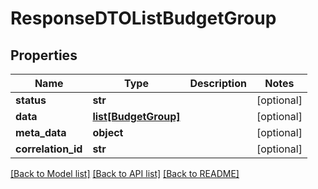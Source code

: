 # ResponseDTOListBudgetGroup

## Properties
Name | Type | Description | Notes
------------ | ------------- | ------------- | -------------
**status** | **str** |  | [optional] 
**data** | [**list[BudgetGroup]**](BudgetGroup.md) |  | [optional] 
**meta_data** | **object** |  | [optional] 
**correlation_id** | **str** |  | [optional] 

[[Back to Model list]](../README.md#documentation-for-models) [[Back to API list]](../README.md#documentation-for-api-endpoints) [[Back to README]](../README.md)


